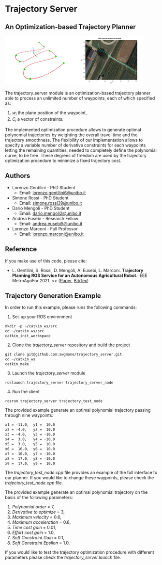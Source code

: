 # Trajectory Server
## An Optimization-based Trajectory Planner
<img src="https://github.com/swgmone/trajectory_server/blob/main/images/traj.jpg" width = 47% height = 30%/><img src="https://github.com/swgmone/trajectory_server/blob/main/images/traj_field.svg" width = 43.8% height = 30%/>

The trajectory_server module is an optimization-based trajectory planner able to process an unlimited number of waypoints, each of which specified as:
1) *w<sub>i</sub>* the plane position of the waypoint,
2) *C<sub>i</sub>*  a vector of constraints.

The implemented optimization procedure allows to generate optimal polynomial trajectories by weighting the overall travel time and the trajectory smoothness.
The flexibility of our implementation allows to specify a variable number of derivative constraints for each waypoints letting the remaining quantities, needed to completely define the polynomial curve, to be free. These degrees of freedom are used by the trajectory optimization procedure to minimize a fixed trajectory cost.

## Authors
  * Lorenzo Gentilini - PhD Student
    * Email: lorenzo.gentilini6@unibo.it
  * Simone Rossi - PhD Student
    * Email: simone.rossi39@unibo.it
  * Dario Mengoli - PhD Student
    * Email: dario.mengoli2@unibo.it
  * Andrea Eusebi - Research Fellow
    * Email: andrea.eusebi5@unibo.it
  * Lorenzo Marconi - Full Professor
    * Email: lorenzo.marconi@unibo.it


## Reference
If you make use of this code, please cite:
* L. Gentilini, S. Rossi, D. Mengoli, A. Eusebi, L. Marconi. **Trajectory Planning ROS Service for an Autonomous Agricultural Robot**. IEEE MetroAgriFor 2021. 
<> ([Paper](--), [BibTex](--))

## Trajectory Generation Example
In order to run this example, please runs the following commands:
1) Set-up your ROS environment
```
mkdir -p ~/catkin_ws/src
cd ~/catkin_ws/src
catkin_init_workspace
```
2) Clone the *trajectory_server* repository and build the project
```
git clone git@github.com:swgmone/trajectory_server.git
cd ~/catkin_ws
catkin_make
```
3) Launch the *trajectory_server* module
```
roslaunch trajectory_server trajectory_server_node
```
4) Run the client
```
rosrun trajectory_server trajectory_test_node
```
The provided example generate an optimal polynomial trajectory passing through nine waypoints:
```
x1 = -11.0,  y1 =  10.0
x2 = -4.0,   y2 =  10.0
x3 = -4.0,   y3 = -10.0
x4 =  3.0,   y4 = -10.0
x5 =  3.0,   y5 =  10.0
x6 =  10.0,  y6 =  10.0
x7 =  10.0,  y7 = -10.0
x8 =  17.0,  y8 = -10.0
x9 =  17.0,  y9 =  10.0
```
The *trajectory_test_node.cpp* file provides an example of the full interface to our planner.
If you would like to change these waypoints, please check the *trajectory_test_node.cpp* file.

The provided example generate an optimal polynomial trajectory on the basis of the following parameters:
1) *Polynomial order* = 7,
2) *Derivative to optimize* = 3,
3) *Maximum velocity* = 0.6,
4) *Maximum acceleration* = 0.8,
5) *Time cost gain* = 0.01,
6) *Effort cost gain* = 1.0,
7) *Soft Constraint Gain* = 0.1,
8) *Soft Constraint Epsilon* = 1.0.

If you would like to test the trajectory optimization procedure with different parameters please check the *trajectory_server.launch* file.